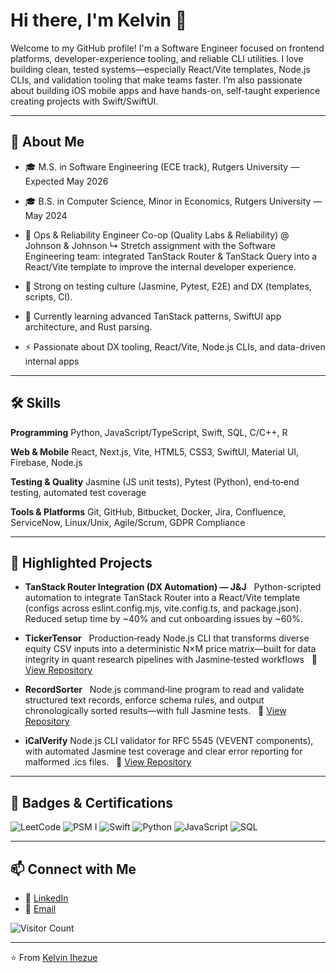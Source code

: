 # Hi there, I'm Kelvin 👋

Welcome to my GitHub profile! I'm a Software Engineer focused on frontend platforms, developer-experience tooling, and reliable CLI utilities. I love building clean, tested systems—especially React/Vite templates, Node.js CLIs, and validation tooling that make teams faster. I’m also passionate about building iOS mobile apps and have hands-on, self-taught experience creating projects with Swift/SwiftUI.

---

## 🚀 About Me

* 🎓 M.S. in Software Engineering (ECE track), Rutgers University — Expected May 2026

* 🎓 B.S. in Computer Science, Minor in Economics, Rutgers University — May 2024

* 💼 Ops & Reliability Engineer Co-op (Quality Labs & Reliability) @ Johnson & Johnson
↳ Stretch assignment with the Software Engineering team: integrated TanStack Router & TanStack Query into a React/Vite template to improve the internal developer experience.

* 🧪 Strong on testing culture (Jasmine, Pytest, E2E) and DX (templates, scripts, CI).

* 🌱 Currently learning advanced TanStack patterns, SwiftUI app architecture, and Rust parsing.

* ⚡ Passionate about DX tooling, React/Vite, Node.js CLIs, and data-driven internal apps

---

## 🛠️ Skills

**Programming**
Python, JavaScript/TypeScript, Swift, SQL, C/C++, R

**Web & Mobile**
React, Next.js, Vite, HTML5, CSS3, SwiftUI, Material UI, Firebase, Node.js

**Testing & Quality**
Jasmine (JS unit tests), Pytest (Python), end‑to‑end testing, automated test coverage

**Tools & Platforms**
Git, GitHub, Bitbucket, Docker, Jira, Confluence, ServiceNow, Linux/Unix, Agile/Scrum, GDPR Compliance

---

## 📌 Highlighted Projects

* **TanStack Router Integration (DX Automation) — J&J**
  Python-scripted automation to integrate TanStack Router into a React/Vite template (configs across eslint.config.mjs, vite.config.ts, and package.json). Reduced setup time by ~40% and cut onboarding issues by ~60%.

* **TickerTensor**
  Production‑ready Node.js CLI that transforms diverse equity CSV inputs into a deterministic N×M price matrix—built for data integrity in quant research pipelines with Jasmine‑tested workflows
  🔗 [View Repository](https://github.com/Sathyaboi/LifeSynchub)

* **RecordSorter**
  Node.js command‑line program to read and validate structured text records, enforce schema rules, and output chronologically sorted results—with full Jasmine tests.
  🔗 [View Repository](https://github.com/Sathyaboi/MetroAnalytics)

* **iCalVerify**
  Node.js CLI validator for RFC 5545 (VEVENT components), with automated Jasmine test coverage and clear error reporting for malformed .ics files.
  🔗 [View Repository](https://github.com/Sathyaboi/redshift-data-pipeline)

---

## 🏅 Badges & Certifications

![LeetCode](https://img.shields.io/badge/Practice-LeetCode-FFA116?logo=leetcode&logoColor=white)
![PSM I](https://img.shields.io/badge/Certification-PSM%20I-blue)
![Swift](https://img.shields.io/badge/Code-Swift-FA7343?logo=swift&logoColor=white)
![Python](https://img.shields.io/badge/Code-Python-blue?logo=python\&logoColor=white)
![JavaScript](https://img.shields.io/badge/Code-JavaScript-F7DF1E?logo=javascript&logoColor=black)
![SQL](https://img.shields.io/badge/Data-SQL-lightgrey?logo=postgresql\&logoColor=white)

---

## 📫 Connect with Me

* 💼 [LinkedIn](https://www.linkedin.com/in//)
* 📧 [Email](mailto:ihezuekelvin@gmail.com)

![Visitor Count](https://komarev.com/ghpvc/?username=Sathyaboi\&color=brightgreen)

---

⭐️ From [Kelvin Ihezue](https://github.com/kelony11)
